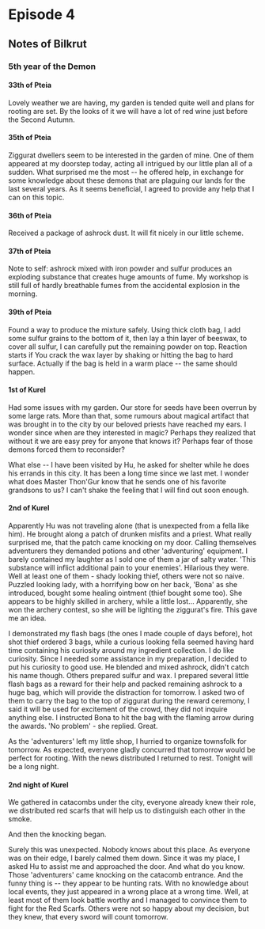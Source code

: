 Episode 4
=========
Notes of Bilkrut
---------

### 5th year of the Demon
#### 33th of Pteia

Lovely weather we are having, my garden is tended quite well and plans for
rooting are set.  By the looks of it we will have a lot of red wine just before
the Second Autumn.

#### 35th of Pteia

Ziggurat dwellers seem to be interested in the garden of mine. One of them
appeared at my doorstep today, acting all intrigued by our little plan all of a
sudden. What surprised me the most -- he offered help, in exchange for some
knowledge about these demons that are plaguing our lands for the last several
years.  As it seems beneficial, I agreed to provide any help that I can on this
topic.

#### 36th of Pteia

Received a package of ashrock dust. It will fit nicely in our little scheme.

#### 37th of Pteia

Note to self: ashrock mixed with iron powder and sulfur produces an exploding
substance that creates huge amounts of fume.  My workshop is still full of
hardly breathable fumes from the accidental explosion in the morning.

#### 39th of Pteia

Found a way to produce the mixture safely. Using thick cloth bag, I add some sulfur grains to the bottom of it, then lay a thin layer
of beeswax, to cover all sulfur, I can carefully put the remaining powder on
top. Reaction starts if You crack the wax layer by shaking or hitting the bag
to hard surface. Actually if the bag is held in a warm place -- the same should
happen.

#### 1st of Kurel

Had some issues with my garden. Our store for seeds have been overrun by some
large rats. More than that, some rumours about magical artifact that was
brought in to the city by our beloved priests have reached my ears. I wonder
since when are they interested in magic? Perhaps they realized that without it
we are easy prey for anyone that knows it? Perhaps fear of those demons forced
them to reconsider?

What else -- I have been visited by Hu, he asked for shelter while he does his
errands in this city. It has been a long time since we last met.  I wonder what
does Master Thon'Gur know that he sends one of his favorite grandsons to us? I
can't shake the feeling that I will find out soon enough.

#### 2nd of Kurel

Apparently Hu was not traveling alone (that is unexpected from a fella like
him).  He brought along a patch of drunken misfits and a priest. What really
surprised me, that the patch came knocking on my door. Calling themselves
adventurers they demanded potions and other 'adventuring' equipment. I barely
contained my laughter as I sold one of them a jar of salty water. 'This
substance will inflict additional pain to your enemies'. Hilarious they were.
Well at least one of them - shady looking thief, others were not so naive.
Puzzled looking lady, with a horrifying bow on her back, 'Bona' as she
introduced, bought some healing ointment (thief bought some too). She appears
to be highly skilled in archery, while a little lost... Apparently, she won the
archery contest, so she will be lighting the ziggurat's fire. This gave me an
idea.

I demonstrated my flash bags (the ones I made couple of days before), hot shot
thief ordered 3 bags, while a curious looking fella seemed having hard time
containing his curiosity around my ingredient collection. I do like curiosity.
Since I needed some assistance in my preparation, I decided to put his
curiosity to good use. He blended and mixed ashrock, didn't catch his name
though. Others prepared sulfur and wax. I prepared several little flash bags as
a reward for their help and packed remaining ashrock to a huge bag, which will
provide the distraction for tomorrow.  I asked two of them to carry the bag to
the top of ziggurat during the reward ceremony, I said it will be used for
excitement of the crowd, they did not inquire anything else. I instructed Bona
to hit the bag with the flaming arrow during the awards. 'No problem' - she
replied. Great.

As the 'adventurers' left my little shop, I hurried to organize townsfolk for
tomorrow. As expected, everyone gladly concurred that tomorrow would be perfect
for rooting. With the news distributed I returned to rest. Tonight will be a
long night.

#### 2nd night of Kurel

We gathered in catacombs under the city, everyone already knew their role, we
distributed red scarfs that will help us to distinguish each other in the
smoke.

And then the knocking began.

Surely this was unexpected. Nobody knows about this place. As everyone was on
their edge, I barely calmed them down. Since it was my place, I asked Hu to
assist me and approached the door. And what do you know. Those 'adventurers'
came knocking on the catacomb entrance. And the funny thing is -- they appear
to be hunting rats. With no knowledge about local events, they just appeared in
a wrong place at a wrong time. Well, at least most of them look battle worthy
and I managed to convince them to fight for the Red Scarfs. Others were not so
happy about my decision, but they knew, that every sword will count tomorrow.

